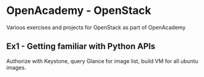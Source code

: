 OpenAcademy - OpenStack
===========
Various exercises and projects for OpenStack as part of OpenAcademy


Ex1 - Getting familiar with Python APIs
------------------------------------------
Authorize with Keystone, query Glance for image list, build VM for all ubuntu images.

